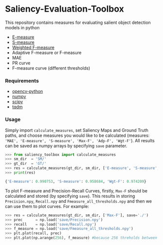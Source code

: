 # Saliency-Evaluation-Toolbox


This repository contains measures for evaluating salient object detection models in python

- [E-measure](https://arxiv.org/abs/1805.10421)   
- [S-measure](https://www.crcv.ucf.edu/papers/iccv17/1164.pdf)   
- [Weighted F-measure](https://ieeexplore.ieee.org/document/6909433)   
- Adaptive F-measure or F-measure    
- MAE    
- PR curve
- F-measure curve (different thresholds)


### Requirements
- [opencv-python](https://github.com/skvark/opencv-python)
- [numpy](https://numpy.org/)
- [scipy](https://www.scipy.org/)
- [tqdm](https://github.com/tqdm/tqdm)

### Usage

Simply import `calculate_measures`, set Saliency Maps and Ground Truth paths, and choose measures you would like to be calculated (measures: `'MAE', 'E-measure', 'S-measure', 'Max-F', 'Adp-F', 'Wgt-F'`). All results can be saved as numpy arrays by specifying `save` parameter.   
```python
>>> from saliency_toolbox import calculate_measures
>>> sm_dir  = 'SM/'
>>> gt_dir  = 'GT/'
>>> res = calculate_measures(gt_dir, sm_dir, ['E-measure', 'S-measure', 'Wgt-F'], save=False)
>>> print(res)

{'E-measure': 0.990753, 'S-measure': 0.958684, 'Wgt-F': 0.974209}
```

To plot F-measure and Precision-Recall Curves, firstly, `Max-F` should be calculated and stored (by specifying `save`). This results in storing `Precision.npy`, `Recall.npy` and `Fmeasure_all_thresholds.npy` and then we can use them to plot curves. For example:
 ```python
>>> res = calculate_measures(gt_dir, sm_dir, ['Max-F'], save='./')
>>> prec      = np.load('save/Precision.npy')
>>> recall    = np.load('save/Recall.npy')
>>> f_measure = np.load('save/Fmeasure_all_thresholds.npy')
>>> plt.plot(recall, prec)
>>> plt.plot(np.arange(256), f_measure) #because 256 threholds between 0 and 1 used in the code
```

